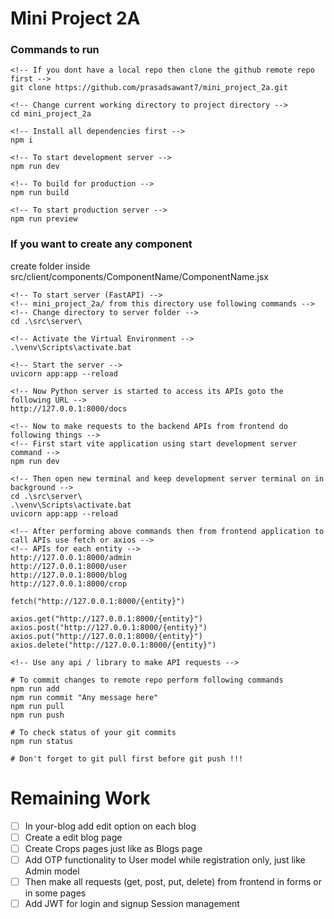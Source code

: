 # Mini Project 2A

### Commands to run

```
<!-- If you dont have a local repo then clone the github remote repo first -->
git clone https://github.com/prasadsawant7/mini_project_2a.git

<!-- Change current working directory to project directory -->
cd mini_project_2a

<!-- Install all dependencies first -->
npm i

<!-- To start development server -->
npm run dev

<!-- To build for production -->
npm run build

<!-- To start production server -->
npm run preview
```

### If you want to create any component
create folder inside src/client/components/ComponentName/ComponentName.jsx

```
<!-- To start server (FastAPI) -->
<!-- mini_project_2a/ from this directory use following commands -->
<!-- Change directory to server folder -->
cd .\src\server\

<!-- Activate the Virtual Environment -->
.\venv\Scripts\activate.bat

<!-- Start the server -->
uvicorn app:app --reload

<!-- Now Python server is started to access its APIs goto the following URL -->
http://127.0.0.1:8000/docs

<!-- Now to make requests to the backend APIs from frontend do following things -->
<!-- First start vite application using start development server command -->
npm run dev

<!-- Then open new terminal and keep development server terminal on in background -->
cd .\src\server\
.\venv\Scripts\activate.bat
uvicorn app:app --reload

<!-- After performing above commands then from frontend application to call APIs use fetch or axios -->
<!-- APIs for each entity -->
http://127.0.0.1:8000/admin
http://127.0.0.1:8000/user
http://127.0.0.1:8000/blog
http://127.0.0.1:8000/crop

fetch("http://127.0.0.1:8000/{entity}")

axios.get("http://127.0.0.1:8000/{entity}")
axios.post("http://127.0.0.1:8000/{entity}")
axios.put("http://127.0.0.1:8000/{entity}")
axios.delete("http://127.0.0.1:8000/{entity}")

<!-- Use any api / library to make API requests -->

# To commit changes to remote repo perform following commands
npm run add
npm run commit "Any message here"
npm run pull
npm run push

# To check status of your git commits
npm run status

# Don't forget to git pull first before git push !!!
```

# Remaining Work
- [ ] In your-blog add edit option on each blog
- [ ] Create a edit blog page
- [ ] Create Crops pages just like as Blogs page
- [ ] Add OTP functionality to User model while registration only, just like Admin model
- [ ] Then make all requests (get, post, put, delete) from frontend in forms or in some pages
- [ ] Add JWT for login and signup Session management

